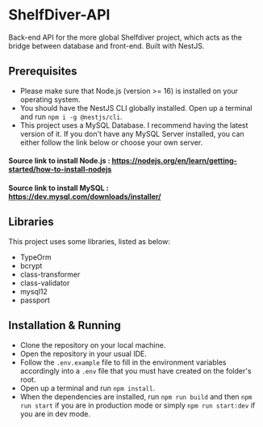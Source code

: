 # ShelfDiver-API
Back-end API for the more global Shelfdiver project, which acts as the bridge between database and front-end. Built with NestJS.

## Prerequisites

* Please make sure that Node.js (version >= 16) is installed on your operating system.
* You should have the NestJS CLI globally installed. Open up a terminal and run `npm i -g @nestjs/cli`.
* This project uses a MySQL Database. I recommend having the latest version of it. If you don't have any MySQL Server installed, you can either follow the link below or choose your own server.

#### Source link to install Node.js : https://nodejs.org/en/learn/getting-started/how-to-install-nodejs
#### Source link to install MySQL : https://dev.mysql.com/downloads/installer/

## Libraries

This project uses some libraries, listed as below:
* TypeOrm
* bcrypt
* class-transformer
* class-validator
* mysql12
* passport

## Installation & Running

- Clone the repository on your local machine.
- Open the repository in your usual IDE.
- Follow the `.env.example` file to fill in the environment variables accordingly into a `.env` file that you must have created on the folder's root.
- Open up a terminal and run `npm install`.
- When the dependencies are installed, run `npm run build` and then `npm run start` if you are in production mode or simply `npm run start:dev` if you are in dev mode.
